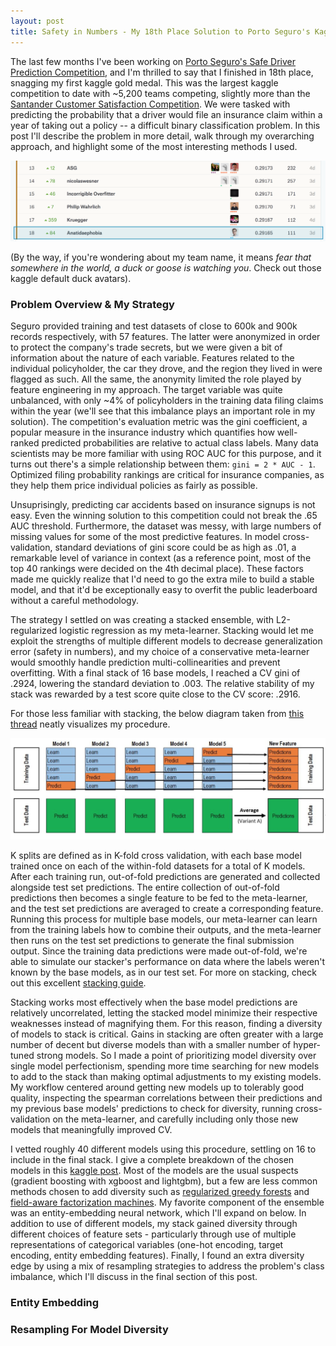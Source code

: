 ```yaml
---
layout: post
title: Safety in Numbers - My 18th Place Solution to Porto Seguro's Kaggle Competition
---
```

 
The last few months I've been working on [Porto Seguro's Safe Driver Prediction Competition](https://www.kaggle.com/c/porto-seguro-safe-driver-prediction), and I'm thrilled to say that I finished in 18th place, snagging my first kaggle gold medal. This was the largest kaggle competition to date with ~5,200 teams competing, slightly more than the [Santander Customer Satisfaction Competition](https://www.kaggle.com/c/santander-customer-satisfaction). We were tasked with predicting the probability that a driver would file an insurance claim within a year of taking out a policy -- a difficult binary classification problem. In this post I'll describe the problem in more detail, walk through my overarching approach, and highlight some of the most interesting methods I used.               

![seguroLB](/images/seguro_lb.png)

(By the way, if you're wondering about my team name, it means *fear that somewhere in the world, a duck or goose is watching you*. Check out those kaggle default duck avatars).

### Problem Overview & My Strategy

Seguro provided training and test datasets of close to 600k and 900k records respectively, with 57 features. The latter were anonymized in order to protect the company's trade secrets, but we were given a bit of information about the nature of each variable. Features related to the individual policyholder, the car they drove, and the region they lived in were flagged as such. All the same, the anonymity limited the role played by feature engineering in my approach. The target variable was quite unbalanced, with only ~4% of policyholders in the training data filing claims within the year (we'll see that this imbalance plays an important role in my solution). The competition's evaluation metric was the gini coefficient, a popular measure in the insurance industry which quantifies how well-ranked predicted probabilities are relative to actual class labels. Many data scientists may be more familiar with using ROC AUC for this purpose, and it turns out there's a simple relationship between them: ```gini = 2 * AUC - 1```. Optimized filing probability rankings are critical for insurance companies, as they help them price individual policies as fairly as possible.   

Unsuprisingly, predicting car accidents based on insurance signups is not easy. Even the winning solution to this competition could not break the .65 AUC threshold. Furthermore, the dataset was messy, with large numbers of missing values for some of the most predictive features. In model cross-validation, standard deviations of gini score could be as high as .01, a remarkable level of variance in context (as a reference point, most of the top 40 rankings were decided on the 4th decimal place). These factors made me quickly realize that I'd need to go the extra mile to build a stable model, and that it'd be exceptionally easy to overfit the public leaderboard without a careful methodology.

The strategy I settled on was creating a stacked ensemble, with L2-regularized logistic regression as my meta-learner. Stacking would let me exploit the strengths of multiple different models to decrease generalization error (safety in numbers), and my choice of a conservative meta-learner would smoothly handle prediction multi-collinearities and prevent overfitting. With a final stack of 16 base models, I reached a CV gini of .2924, lowering the standard deviation to .003. The relative stability of my stack was rewarded by a test score quite close to the CV score: .2916.  

For those less familiar with stacking, the below diagram taken from [this thread](https://www.kaggle.com/getting-started/18153#post103381) neatly visualizes my procedure. 

![stack](/images/stack_diagram.png)

K splits are defined as in K-fold cross validation, with each base model trained once on each of the within-fold datasets for a total of K models. After each training run, out-of-fold predictions are generated and collected alongside test set predictions. The entire collection of out-of-fold predictions then becomes a single feature to be fed to the meta-learner, and the test set predictions are averaged to create a corresponding feature. Running this process for multiple base models, our meta-learner can learn from the training labels how to combine their outputs, and the meta-learner then runs on the test set predictions to generate the final submission output. Since the training data predictions were made out-of-fold, we're able to simulate our stacker's performance on data where the labels weren't known by the base models, as in our test set. For more on stacking, check out this excellent [stacking guide](http://blog.kaggle.com/2016/12/27/a-kagglers-guide-to-model-stacking-in-practice/).   

Stacking works most effectively when the base model predictions are relatively uncorrelated, letting the stacked model minimize their respective weaknesses instead of magnifying them. For this reason, finding a diversity of models to stack is critical. Gains in stacking are often greater with a large number of decent but diverse models than with a smaller number of hyper-tuned strong models. So I made a point of prioritizing model diversity over single model perfectionism, spending more time searching for new models to add to the stack than making optimal adjustments to my existing models. My workflow centered around getting new models up to tolerably good quality, inspecting the spearman correlations between their predictions and my previous base models' predictions to check for diversity, running cross-validation on the meta-learner, and carefully including only those new models that meaningfully improved CV.

I vetted roughly 40 different models using this procedure, settling on 16 to include in the final stack. I give a complete breakdown of the chosen models in this [kaggle post](https://www.kaggle.com/c/porto-seguro-safe-driver-prediction/discussion/44579#250558). Most of the models are the usual suspects (gradient boosting with xgboost and lightgbm), but a few are less common methods chosen to add diversity such as [regularized greedy forests](https://github.com/fukatani/rgf_python) and [field-aware factorization machines](https://github.com/guestwalk/libffm). My favorite component of the ensemble was an entity-embedding neural network, which I'll expand on below. In addition to use of different models, my stack gained diversity through different choices of feature sets - particularly through use of multiple representations of categorical variables (one-hot encoding, target encoding, entity embedding features). Finally, I found an extra diversity edge by using a mix of resampling strategies to address the problem's class imbalance, which I'll discuss in the final section of this post.      

### Entity Embedding



### Resampling For Model Diversity
